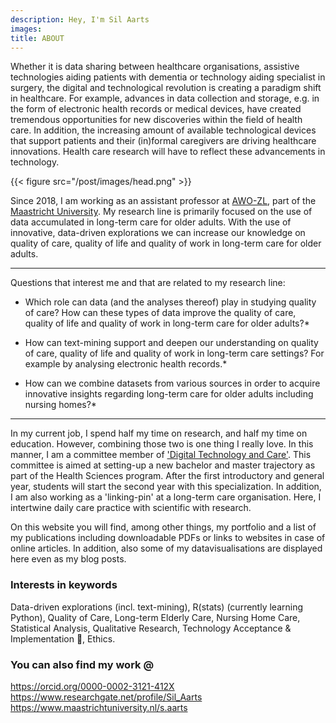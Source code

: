 ```yaml
---
description: Hey, I'm Sil Aarts
images:
title: ABOUT
---
```

Whether it is data sharing between healthcare organisations, assistive technologies aiding patients with dementia or technology aiding specialist in surgery, the digital and technological revolution is creating a paradigm shift in healthcare. For example, advances in data collection and storage, e.g. in the form of electronic health records or medical devices, have created tremendous opportunities for new discoveries within the field of health care. In addition, the increasing amount of available technological devices that support patients and their (in)formal caregivers are driving healthcare innovations. Health care research will have to reflect these advancements in technology. 

{{< figure src="/post/images/head.png" >}}

Since 2018, I am working as an assistant professor at [AWO-ZL](<https://www.academischewerkplaatsouderenzorg.nl/>), part of the [Maastricht University](<https://www.maastrichtuniversity.nl/nl>). My research line is primarily focused on the use of data accumulated in long-term care for older adults. With the use of innovative, data-driven explorations we can increase our knowledge on quality of care, quality of life and quality of work in long-term care for older adults. 

---

Questions that interest me and that are related to my research line:

* Which role can data (and the analyses thereof) play in studying quality of care? How can these types of data improve the quality of care, quality of life and quality of work in long-term care for older adults?*

* How can text-mining support and deepen our understanding on quality of care, quality of life and quality of work in long-term care settings? For example by analysing electronic health records.*

* How can we combine datasets from various sources in order to acquire innovative insights regarding long-term care for older adults including nursing homes?*

---

In my current job, I spend half my time on research, and half my time on education. However, combining those two is one thing I really love. In this manner, I am a committee member of ['Digital Technology and Care'](<https://www.maastrichtuniversity.nl/nl/onderwijs/bachelor/bachelor-gezondheidswetenschappen/specialisaties#DTG>). This committee is aimed at setting-up a new bachelor and master trajectory as part of the Health Sciences program. After the first introductory and general year, students will start the second year with this specialization. In addition, I am also working as a 'linking-pin' at a long-term care organisation. Here, I intertwine daily care practice with scientific with research.

On this website you will find, among other things, my portfolio and a list of my publications including downloadable PDFs or links to websites in case of online articles. In addition, also some of my datavisualisations are displayed here even as my blog posts.

### Interests in keywords
Data-driven explorations (incl. text-mining), R(stats) (currently learning Python), Quality of Care, Long-term Elderly Care, Nursing Home Care, Statistical Analysis, Qualitative Research, Technology Acceptance & Implementation 🤖, Ethics. 

### You can also find my work @
https://orcid.org/0000-0002-3121-412X
https://www.researchgate.net/profile/Sil_Aarts
https://www.maastrichtuniversity.nl/s.aarts
